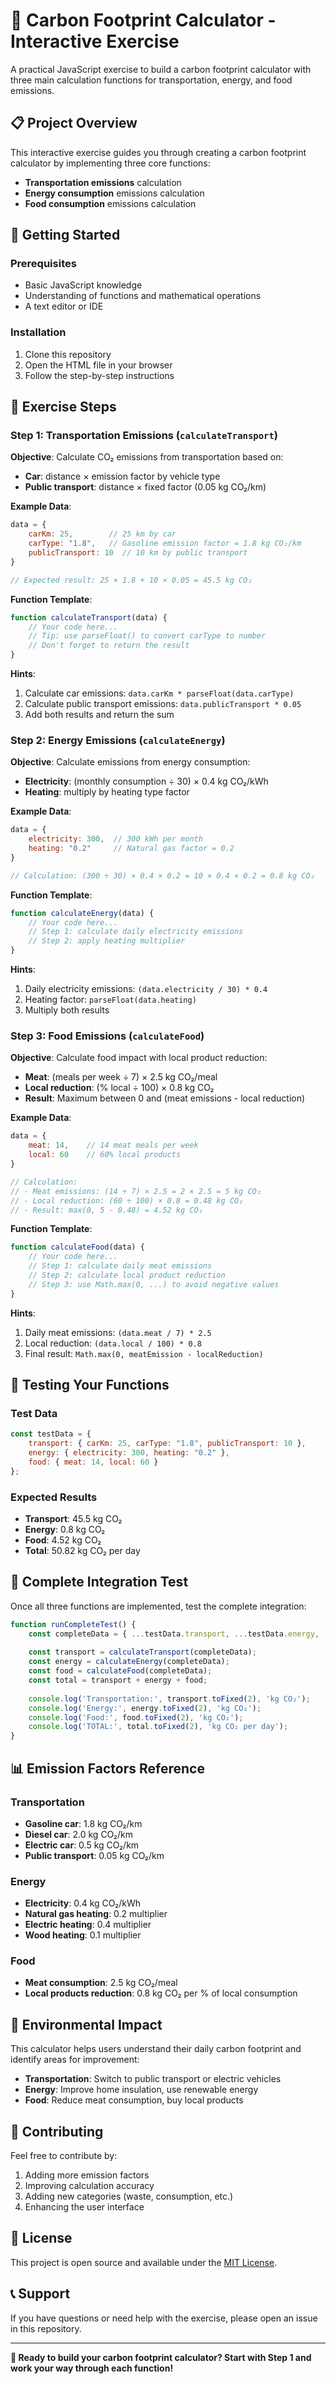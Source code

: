 # 🎯 Carbon Footprint Calculator - Interactive Exercise

A practical JavaScript exercise to build a carbon footprint calculator with three main calculation functions for transportation, energy, and food emissions.

## 📋 Project Overview

This interactive exercise guides you through creating a carbon footprint calculator by implementing three core functions:
- **Transportation emissions** calculation
- **Energy consumption** emissions calculation  
- **Food consumption** emissions calculation

## 🚀 Getting Started

### Prerequisites
- Basic JavaScript knowledge
- Understanding of functions and mathematical operations
- A text editor or IDE

### Installation
1. Clone this repository
2. Open the HTML file in your browser
3. Follow the step-by-step instructions

## 📍 Exercise Steps

### Step 1: Transportation Emissions (`calculateTransport`)

**Objective**: Calculate CO₂ emissions from transportation based on:
- **Car**: distance × emission factor by vehicle type
- **Public transport**: distance × fixed factor (0.05 kg CO₂/km)

**Example Data**:
```javascript
data = {
    carKm: 25,        // 25 km by car
    carType: "1.8",   // Gasoline emission factor = 1.8 kg CO₂/km
    publicTransport: 10  // 10 km by public transport
}

// Expected result: 25 × 1.8 + 10 × 0.05 = 45.5 kg CO₂
```

**Function Template**:
```javascript
function calculateTransport(data) {
    // Your code here...
    // Tip: use parseFloat() to convert carType to number
    // Don't forget to return the result
}
```

**Hints**:
1. Calculate car emissions: `data.carKm * parseFloat(data.carType)`
2. Calculate public transport emissions: `data.publicTransport * 0.05`
3. Add both results and return the sum

### Step 2: Energy Emissions (`calculateEnergy`)

**Objective**: Calculate emissions from energy consumption:
- **Electricity**: (monthly consumption ÷ 30) × 0.4 kg CO₂/kWh
- **Heating**: multiply by heating type factor

**Example Data**:
```javascript
data = {
    electricity: 300,  // 300 kWh per month
    heating: "0.2"     // Natural gas factor = 0.2
}

// Calculation: (300 ÷ 30) × 0.4 × 0.2 = 10 × 0.4 × 0.2 = 0.8 kg CO₂
```

**Function Template**:
```javascript
function calculateEnergy(data) {
    // Your code here...
    // Step 1: calculate daily electricity emissions
    // Step 2: apply heating multiplier
}
```

**Hints**:
1. Daily electricity emissions: `(data.electricity / 30) * 0.4`
2. Heating factor: `parseFloat(data.heating)`
3. Multiply both results

### Step 3: Food Emissions (`calculateFood`)

**Objective**: Calculate food impact with local product reduction:
- **Meat**: (meals per week ÷ 7) × 2.5 kg CO₂/meal
- **Local reduction**: (% local ÷ 100) × 0.8 kg CO₂
- **Result**: Maximum between 0 and (meat emissions - local reduction)

**Example Data**:
```javascript
data = {
    meat: 14,    // 14 meat meals per week
    local: 60    // 60% local products
}

// Calculation:
// - Meat emissions: (14 ÷ 7) × 2.5 = 2 × 2.5 = 5 kg CO₂
// - Local reduction: (60 ÷ 100) × 0.8 = 0.48 kg CO₂
// - Result: max(0, 5 - 0.48) = 4.52 kg CO₂
```

**Function Template**:
```javascript
function calculateFood(data) {
    // Your code here...
    // Step 1: calculate daily meat emissions
    // Step 2: calculate local product reduction
    // Step 3: use Math.max(0, ...) to avoid negative values
}
```

**Hints**:
1. Daily meat emissions: `(data.meat / 7) * 2.5`
2. Local reduction: `(data.local / 100) * 0.8`
3. Final result: `Math.max(0, meatEmission - localReduction)`

## 🧪 Testing Your Functions

### Test Data
```javascript
const testData = {
    transport: { carKm: 25, carType: "1.8", publicTransport: 10 },
    energy: { electricity: 300, heating: "0.2" },
    food: { meat: 14, local: 60 }
};
```

### Expected Results
- **Transport**: 45.5 kg CO₂
- **Energy**: 0.8 kg CO₂
- **Food**: 4.52 kg CO₂
- **Total**: 50.82 kg CO₂ per day

## 🎉 Complete Integration Test

Once all three functions are implemented, test the complete integration:

```javascript
function runCompleteTest() {
    const completeData = { ...testData.transport, ...testData.energy, ...testData.food };
    
    const transport = calculateTransport(completeData);
    const energy = calculateEnergy(completeData);
    const food = calculateFood(completeData);
    const total = transport + energy + food;
    
    console.log('Transportation:', transport.toFixed(2), 'kg CO₂');
    console.log('Energy:', energy.toFixed(2), 'kg CO₂');
    console.log('Food:', food.toFixed(2), 'kg CO₂');
    console.log('TOTAL:', total.toFixed(2), 'kg CO₂ per day');
}
```

## 📊 Emission Factors Reference

### Transportation
- **Gasoline car**: 1.8 kg CO₂/km
- **Diesel car**: 2.0 kg CO₂/km
- **Electric car**: 0.5 kg CO₂/km
- **Public transport**: 0.05 kg CO₂/km

### Energy
- **Electricity**: 0.4 kg CO₂/kWh
- **Natural gas heating**: 0.2 multiplier
- **Electric heating**: 0.4 multiplier
- **Wood heating**: 0.1 multiplier

### Food
- **Meat consumption**: 2.5 kg CO₂/meal
- **Local products reduction**: 0.8 kg CO₂ per % of local consumption

## 🌱 Environmental Impact

This calculator helps users understand their daily carbon footprint and identify areas for improvement:
- **Transportation**: Switch to public transport or electric vehicles
- **Energy**: Improve home insulation, use renewable energy
- **Food**: Reduce meat consumption, buy local products

## 🤝 Contributing

Feel free to contribute by:
1. Adding more emission factors
2. Improving calculation accuracy
3. Adding new categories (waste, consumption, etc.)
4. Enhancing the user interface

## 📄 License

This project is open source and available under the [MIT License](LICENSE).

## 📞 Support

If you have questions or need help with the exercise, please open an issue in this repository.

---

**🎯 Ready to build your carbon footprint calculator? Start with Step 1 and work your way through each function!**
